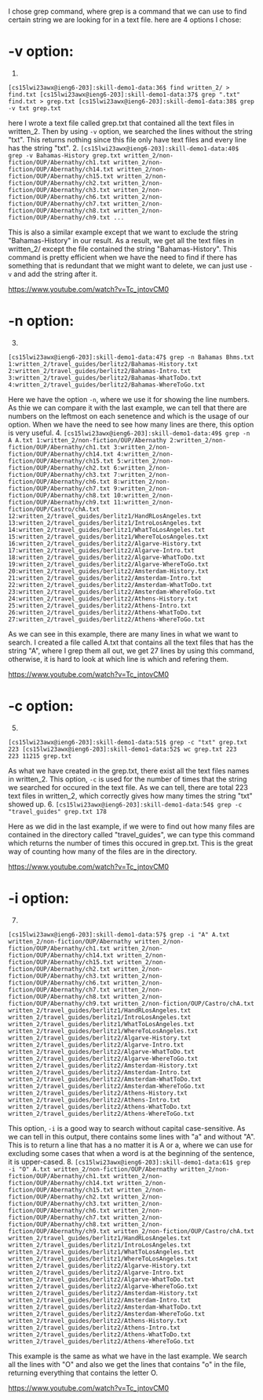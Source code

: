 I chose grep command, where grep is a command that we can use to find certain string we are looking for in a text file.
here are 4 options I chose:

# -v option:
1.
`[cs15lwi23awx@ieng6-203]:skill-demo1-data:36$ find written_2/ > find.txt
[cs15lwi23awx@ieng6-203]:skill-demo1-data:37$ grep ".txt" find.txt > grep.txt
[cs15lwi23awx@ieng6-203]:skill-demo1-data:38$ grep -v txt grep.txt`

here I wrote a text file called grep.txt that contained all the text files in written_2. Then by using `-v` option, we searched the lines without the string "txt". This returns nothing since this file only have text files and every line has the string "txt".
2.
`[cs15lwi23awx@ieng6-203]:skill-demo1-data:40$ grep -v Bahamas-History grep.txt
written_2/non-fiction/OUP/Abernathy/ch1.txt
written_2/non-fiction/OUP/Abernathy/ch14.txt
written_2/non-fiction/OUP/Abernathy/ch15.txt
written_2/non-fiction/OUP/Abernathy/ch2.txt
written_2/non-fiction/OUP/Abernathy/ch3.txt
written_2/non-fiction/OUP/Abernathy/ch6.txt
written_2/non-fiction/OUP/Abernathy/ch7.txt
written_2/non-fiction/OUP/Abernathy/ch8.txt
written_2/non-fiction/OUP/Abernathy/ch9.txt
...`

This is also a similar example except that we want to exclude the string "Bahamas-History" in our result. As a result, we get all the text files in written_2/ except the file contained the string "Bahamas-History". This command is pretty efficient when we have the need to find if there has something that is redundant that we might want to delete, we can just use `-v` and add the string after it.

https://www.youtube.com/watch?v=Tc_jntovCM0

# -n option:
3.
`[cs15lwi23awx@ieng6-203]:skill-demo1-data:47$ grep -n Bahamas Bhms.txt
1:written_2/travel_guides/berlitz2/Bahamas-History.txt
2:written_2/travel_guides/berlitz2/Bahamas-Intro.txt
3:written_2/travel_guides/berlitz2/Bahamas-WhatToDo.txt
4:written_2/travel_guides/berlitz2/Bahamas-WhereToGo.txt`

Here we have the option `-n`, where we use it for showing the line numbers. As thie we can compare it with the last example, we can tell that there are numbers on the leftmost on each senetence and which is the usage of our option. When we have the need to see how many lines are there, this option is very useful.
4.
`[cs15lwi23awx@ieng6-203]:skill-demo1-data:49$ grep -n A A.txt
1:written_2/non-fiction/OUP/Abernathy
2:written_2/non-fiction/OUP/Abernathy/ch1.txt
3:written_2/non-fiction/OUP/Abernathy/ch14.txt
4:written_2/non-fiction/OUP/Abernathy/ch15.txt
5:written_2/non-fiction/OUP/Abernathy/ch2.txt
6:written_2/non-fiction/OUP/Abernathy/ch3.txt
7:written_2/non-fiction/OUP/Abernathy/ch6.txt
8:written_2/non-fiction/OUP/Abernathy/ch7.txt
9:written_2/non-fiction/OUP/Abernathy/ch8.txt
10:written_2/non-fiction/OUP/Abernathy/ch9.txt
11:written_2/non-fiction/OUP/Castro/chA.txt
12:written_2/travel_guides/berlitz1/HandRLosAngeles.txt
13:written_2/travel_guides/berlitz1/IntroLosAngeles.txt
14:written_2/travel_guides/berlitz1/WhatToLosAngeles.txt
15:written_2/travel_guides/berlitz1/WhereToLosAngeles.txt
16:written_2/travel_guides/berlitz2/Algarve-History.txt
17:written_2/travel_guides/berlitz2/Algarve-Intro.txt
18:written_2/travel_guides/berlitz2/Algarve-WhatToDo.txt
19:written_2/travel_guides/berlitz2/Algarve-WhereToGo.txt
20:written_2/travel_guides/berlitz2/Amsterdam-History.txt
21:written_2/travel_guides/berlitz2/Amsterdam-Intro.txt
22:written_2/travel_guides/berlitz2/Amsterdam-WhatToDo.txt
23:written_2/travel_guides/berlitz2/Amsterdam-WhereToGo.txt
24:written_2/travel_guides/berlitz2/Athens-History.txt
25:written_2/travel_guides/berlitz2/Athens-Intro.txt
26:written_2/travel_guides/berlitz2/Athens-WhatToDo.txt
27:written_2/travel_guides/berlitz2/Athens-WhereToGo.txt`

As we can see in this example, there are many lines in what we want to search. I created a file called A.txt that contains all the text files that has the string "A", where I grep them all out, we get 27 lines by using this command, otherwise, it is hard to look at which line is which and refering them.

https://www.youtube.com/watch?v=Tc_jntovCM0

# -c option:
5.
`[cs15lwi23awx@ieng6-203]:skill-demo1-data:51$ grep -c "txt" grep.txt           
223
[cs15lwi23awx@ieng6-203]:skill-demo1-data:52$ wc grep.txt
  223   223 11215 grep.txt`

As what we have created in the grep.txt, there exist all the text files names in written_2. This option, `-c` is used for the number of times that the string we searched for occured in the text file. As we can tell, there are total 223 text files in written_2, which correctly gives how many times the string "txt" showed up.
6.
`[cs15lwi23awx@ieng6-203]:skill-demo1-data:54$ grep -c "travel_guides" grep.txt
178`

Here as we did in the last example, if we were to find out how many files are contained in the directory called "travel_guides", we can type this command which returns the number of times this occured in grep.txt. This is the great way of counting how many of the files are in the directory.

https://www.youtube.com/watch?v=Tc_jntovCM0

# -i option:
7.
`[cs15lwi23awx@ieng6-203]:skill-demo1-data:57$ grep -i "A" A.txt
written_2/non-fiction/OUP/Abernathy
written_2/non-fiction/OUP/Abernathy/ch1.txt
written_2/non-fiction/OUP/Abernathy/ch14.txt
written_2/non-fiction/OUP/Abernathy/ch15.txt
written_2/non-fiction/OUP/Abernathy/ch2.txt
written_2/non-fiction/OUP/Abernathy/ch3.txt
written_2/non-fiction/OUP/Abernathy/ch6.txt
written_2/non-fiction/OUP/Abernathy/ch7.txt
written_2/non-fiction/OUP/Abernathy/ch8.txt
written_2/non-fiction/OUP/Abernathy/ch9.txt
written_2/non-fiction/OUP/Castro/chA.txt
written_2/travel_guides/berlitz1/HandRLosAngeles.txt
written_2/travel_guides/berlitz1/IntroLosAngeles.txt
written_2/travel_guides/berlitz1/WhatToLosAngeles.txt
written_2/travel_guides/berlitz1/WhereToLosAngeles.txt
written_2/travel_guides/berlitz2/Algarve-History.txt
written_2/travel_guides/berlitz2/Algarve-Intro.txt
written_2/travel_guides/berlitz2/Algarve-WhatToDo.txt
written_2/travel_guides/berlitz2/Algarve-WhereToGo.txt
written_2/travel_guides/berlitz2/Amsterdam-History.txt
written_2/travel_guides/berlitz2/Amsterdam-Intro.txt
written_2/travel_guides/berlitz2/Amsterdam-WhatToDo.txt
written_2/travel_guides/berlitz2/Amsterdam-WhereToGo.txt
written_2/travel_guides/berlitz2/Athens-History.txt
written_2/travel_guides/berlitz2/Athens-Intro.txt
written_2/travel_guides/berlitz2/Athens-WhatToDo.txt
written_2/travel_guides/berlitz2/Athens-WhereToGo.txt`

This option, `-i` is a good way to search without capital case-sensitive. As we can tell in this output, there contains some lines with "a" and without "A". This is to return a line that has a no matter it is A or a, where we can use for excluding some cases that when a word is at the beginning of the sentence, it is upper-cased.
8.
`[cs15lwi23awx@ieng6-203]:skill-demo1-data:61$ grep -i "O" A.txt
written_2/non-fiction/OUP/Abernathy
written_2/non-fiction/OUP/Abernathy/ch1.txt
written_2/non-fiction/OUP/Abernathy/ch14.txt
written_2/non-fiction/OUP/Abernathy/ch15.txt
written_2/non-fiction/OUP/Abernathy/ch2.txt
written_2/non-fiction/OUP/Abernathy/ch3.txt
written_2/non-fiction/OUP/Abernathy/ch6.txt
written_2/non-fiction/OUP/Abernathy/ch7.txt
written_2/non-fiction/OUP/Abernathy/ch8.txt
written_2/non-fiction/OUP/Abernathy/ch9.txt
written_2/non-fiction/OUP/Castro/chA.txt
written_2/travel_guides/berlitz1/HandRLosAngeles.txt
written_2/travel_guides/berlitz1/IntroLosAngeles.txt
written_2/travel_guides/berlitz1/WhatToLosAngeles.txt
written_2/travel_guides/berlitz1/WhereToLosAngeles.txt
written_2/travel_guides/berlitz2/Algarve-History.txt
written_2/travel_guides/berlitz2/Algarve-Intro.txt
written_2/travel_guides/berlitz2/Algarve-WhatToDo.txt
written_2/travel_guides/berlitz2/Algarve-WhereToGo.txt
written_2/travel_guides/berlitz2/Amsterdam-History.txt
written_2/travel_guides/berlitz2/Amsterdam-Intro.txt
written_2/travel_guides/berlitz2/Amsterdam-WhatToDo.txt
written_2/travel_guides/berlitz2/Amsterdam-WhereToGo.txt
written_2/travel_guides/berlitz2/Athens-History.txt
written_2/travel_guides/berlitz2/Athens-Intro.txt
written_2/travel_guides/berlitz2/Athens-WhatToDo.txt
written_2/travel_guides/berlitz2/Athens-WhereToGo.txt`

This example is the same as what we have in the last example. We search all the lines with "O" and also we get the lines that contains "o" in the file, returning everything that contains the letter O.

https://www.youtube.com/watch?v=Tc_jntovCM0